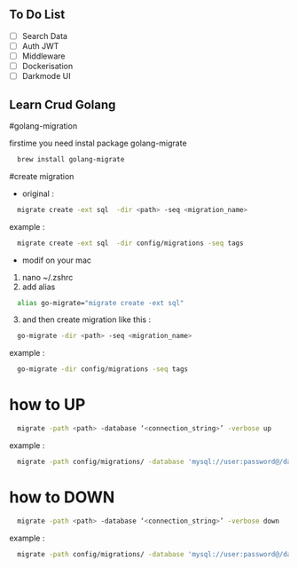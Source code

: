 ## To Do List

- [ ] Search Data
- [ ] Auth JWT
- [ ] Middleware
- [ ] Dockerisation
- [ ] Darkmode UI

## Learn Crud Golang


#golang-migration

firstime you need instal package golang-migrate

```bash
  brew install golang-migrate
```

#create migration

- original :

```bash
  migrate create -ext sql  -dir <path> -seq <migration_name>

```
example :

```bash
  migrate create -ext sql  -dir config/migrations -seq tags
```

- modif on your mac

1. nano ~/.zshrc
2. add alias 
```bash
  alias go-migrate="migrate create -ext sql"
```
3. and then create migration like this :
```bash
  go-migrate -dir <path> -seq <migration_name>
```
example :
```bash
  go-migrate -dir config/migrations -seq tags
```

# how to UP

```bash
  migrate -path <path> -database ‘<connection_string>’ -verbose up
```

example :
```bash
  migrate -path config/migrations/ -database 'mysql://user:password@/database_name' -verbose up
```

# how to DOWN

```bash
  migrate -path <path> -database ‘<connection_string>’ -verbose down
```

example :
```bash
  migrate -path config/migrations/ -database 'mysql://user:password@/database_name’ -verbose down
```
